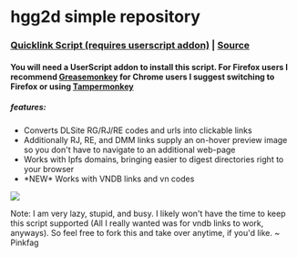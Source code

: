 # hgg2d simple repository

### [Quicklink Script (requires userscript addon)](https://github.com/hgg2d/hgg2d.github.io/raw/master/DLSite%20Links%20Plus.user.js) | [Source](https://github.com/hgg2d/hgg2d.github.io/blob/master/DLSite%20Links%20Plus.user.js)

#### You will need a UserScript addon to install this script. For Firefox users I recommend [Greasemonkey](https://addons.mozilla.org/en-US/firefox/addon/greasemonkey) for Chrome users I suggest switching to Firefox or using [Tampermonkey](https://chrome.google.com/webstore/detail/tampermonkey/dhdgffkkebhmkfjojejmpbldmpobfkfo)

##### features:

- Converts DLSite RG/RJ/RE codes and urls into clickable links
- Additionally RJ, RE, and DMM links supply an on-hover preview image so you don't have to navigate to an additional web-page
- Works with Ipfs domains, bringing easier to digest directories right to your browser
- \*NEW\* Works with VNDB links and vn codes

![](https://github.com/hgg2d/hgg2d.github.io/raw/master/Preview.gif)

Note: I am very lazy, stupid, and busy. I likely won't have the time to keep this script supported (All I really wanted was for vndb links to work, anyways). So feel free to fork this and take over anytime, if you'd like. ~ Pinkfag
